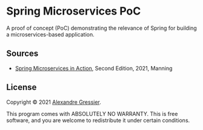 # Spring Microservices PoC

A proof of concept (PoC) demonstrating the relevance of Spring for building a microservices-based application.

## Sources

- [Spring Microservices in Action](https://www.manning.com/books/spring-microservices-in-action-second-edition), Second
  Edition, 2021, Manning

## License

Copyright © 2021 [Alexandre Gressier](https://gressier.dev).

This program comes with ABSOLUTELY NO WARRANTY. This is free software, and you are welcome to redistribute it under
certain conditions.